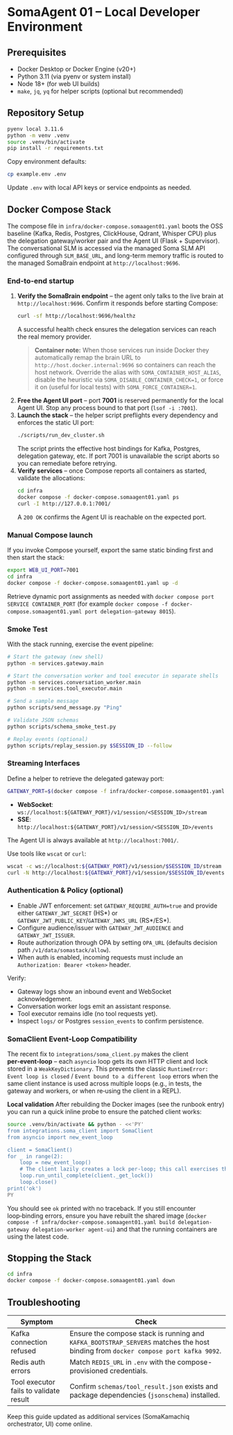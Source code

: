 # SomaAgent 01 – Local Developer Environment

## Prerequisites
- Docker Desktop or Docker Engine (v20+)
- Python 3.11 (via pyenv or system install)
- Node 18+ (for web UI builds)
- `make`, `jq`, `yq` for helper scripts (optional but recommended)

## Repository Setup
```bash
pyenv local 3.11.6
python -m venv .venv
source .venv/bin/activate
pip install -r requirements.txt
```

Copy environment defaults:
```bash
cp example.env .env
```
Update `.env` with local API keys or service endpoints as needed.
## Docker Compose Stack
The compose file in `infra/docker-compose.somaagent01.yaml` boots the OSS baseline (Kafka, Redis, Postgres, ClickHouse, Qdrant, Whisper CPU) plus the delegation gateway/worker pair and the Agent UI (Flask + Supervisor). The conversational SLM is accessed via the managed Soma SLM API configured through `SLM_BASE_URL`, and long-term memory traffic is routed to the managed SomaBrain endpoint at `http://localhost:9696`.

### End-to-end startup
1. **Verify the SomaBrain endpoint** – the agent only talks to the live brain at `http://localhost:9696`. Confirm it responds before starting Compose:
	```bash
	curl -sf http://localhost:9696/healthz
	```
	A successful health check ensures the delegation services can reach the real memory provider.
  	> **Container note:** When those services run inside Docker they automatically remap the brain URL to `http://host.docker.internal:9696` so containers can reach the host network. Override the alias with `SOMA_CONTAINER_HOST_ALIAS`, disable the heuristic via `SOMA_DISABLE_CONTAINER_CHECK=1`, or force it on (useful for local tests) with `SOMA_FORCE_CONTAINER=1`.
2. **Free the Agent UI port** – port **7001** is reserved permanently for the local Agent UI. Stop any process bound to that port (`lsof -i :7001`).
3. **Launch the stack** – the helper script preflights every dependency and enforces the static UI port:
	```bash
	./scripts/run_dev_cluster.sh
	```
	The script prints the effective host bindings for Kafka, Postgres, delegation gateway, etc. If port 7001 is unavailable the script aborts so you can remediate before retrying.
4. **Verify services** – once Compose reports all containers as started, validate the allocations:
	```bash
	cd infra
	docker compose -f docker-compose.somaagent01.yaml ps
	curl -I http://127.0.0.1:7001/
	```
	A `200 OK` confirms the Agent UI is reachable on the expected port.

### Manual Compose launch
If you invoke Compose yourself, export the same static binding first and then start the stack:

```bash
export WEB_UI_PORT=7001
cd infra
docker compose -f docker-compose.somaagent01.yaml up -d
```

Retrieve dynamic port assignments as needed with `docker compose port SERVICE CONTAINER_PORT` (for example `docker compose -f docker-compose.somaagent01.yaml port delegation-gateway 8015`).

### Smoke Test
With the stack running, exercise the event pipeline:
```bash
# Start the gateway (new shell)
python -m services.gateway.main

# Start the conversation worker and tool executor in separate shells
python -m services.conversation_worker.main
python -m services.tool_executor.main

# Send a sample message
python scripts/send_message.py "Ping"

# Validate JSON schemas
python scripts/schema_smoke_test.py

# Replay events (optional)
python scripts/replay_session.py $SESSION_ID --follow
```

### Streaming Interfaces
Define a helper to retrieve the delegated gateway port:

```bash
GATEWAY_PORT=$(docker compose -f infra/docker-compose.somaagent01.yaml port delegation-gateway 8015 | awk -F: '{print $2}')
```

- **WebSocket**: `ws://localhost:${GATEWAY_PORT}/v1/session/<SESSION_ID>/stream`
- **SSE**: `http://localhost:${GATEWAY_PORT}/v1/session/<SESSION_ID>/events`

The Agent UI is always available at `http://localhost:7001/`.

Use tools like `wscat` or `curl`:
```bash
wscat -c ws://localhost:${GATEWAY_PORT}/v1/session/$SESSION_ID/stream
curl -N http://localhost:${GATEWAY_PORT}/v1/session/$SESSION_ID/events
```

### Authentication & Policy (optional)
- Enable JWT enforcement: set `GATEWAY_REQUIRE_AUTH=true` and provide either `GATEWAY_JWT_SECRET` (HS*) or `GATEWAY_JWT_PUBLIC_KEY`/`GATEWAY_JWKS_URL` (RS*/ES*).
- Configure audience/issuer with `GATEWAY_JWT_AUDIENCE` and `GATEWAY_JWT_ISSUER`.
- Route authorization through OPA by setting `OPA_URL` (defaults decision path `/v1/data/somastack/allow`).
- When auth is enabled, incoming requests must include an `Authorization: Bearer <token>` header.

Verify:
- Gateway logs show an inbound event and WebSocket acknowledgement.
- Conversation worker logs emit an assistant response.
- Tool executor remains idle (no tool requests yet).
- Inspect `logs/` or Postgres `session_events` to confirm persistence.

### SomaClient Event‑Loop Compatibility

The recent fix to `integrations/soma_client.py` makes the client **per‑event‑loop** – each `asyncio` loop gets its own HTTP client and lock stored in a `WeakKeyDictionary`. This prevents the classic `RuntimeError: Event loop is closed` / `Event bound to a different loop` errors when the same client instance is used across multiple loops (e.g., in tests, the gateway and workers, or when re‑using the client in a REPL).

**Local validation**
After rebuilding the Docker images (see the runbook entry) you can run a quick inline probe to ensure the patched client works:

```bash
source .venv/bin/activate && python - <<'PY'
from integrations.soma_client import SomaClient
from asyncio import new_event_loop

client = SomaClient()
for _ in range(2):
    loop = new_event_loop()
    # The client lazily creates a lock per‑loop; this call exercises that path.
    loop.run_until_complete(client._get_lock())
    loop.close()
print('ok')
PY
```

You should see `ok` printed with no traceback. If you still encounter loop‑binding errors, ensure you have rebuilt the shared image (`docker compose -f infra/docker-compose.somaagent01.yaml build delegation-gateway delegation-worker agent-ui`) and that the running containers are using the latest code.

## Stopping the Stack
```bash
cd infra
docker compose -f docker-compose.somaagent01.yaml down
```

## Troubleshooting
| Symptom | Check |
|---------|-------|
| Kafka connection refused | Ensure the compose stack is running and `KAFKA_BOOTSTRAP_SERVERS` matches the host binding from `docker compose port kafka 9092`. |
| Redis auth errors | Match `REDIS_URL` in `.env` with the compose-provisioned credentials. |
| Tool executor fails to validate result | Confirm `schemas/tool_result.json` exists and package dependencies (`jsonschema`) installed. |

Keep this guide updated as additional services (SomaKamachiq orchestrator, UI) come online.
